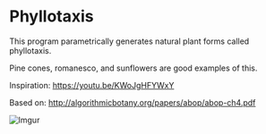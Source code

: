 # Phyllotaxis
This program parametrically generates natural plant forms called phyllotaxis.

Pine cones, romanesco, and sunflowers are good examples of this.

Inspiration: https://youtu.be/KWoJgHFYWxY

Based on: http://algorithmicbotany.org/papers/abop/abop-ch4.pdf 
 
 
![Imgur](https://i.imgur.com/ZTfavek.jpg)
